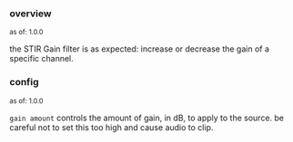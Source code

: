 ### overview
<sup>as of: 1.0.0</sup>

the STIR Gain filter is as expected: increase or decrease the gain of a specific channel.

### config
<sup>as of: 1.0.0</sup>

`gain amount` controls the amount of gain, in dB, to apply to the source. be careful not to set this too high and cause audio to clip.